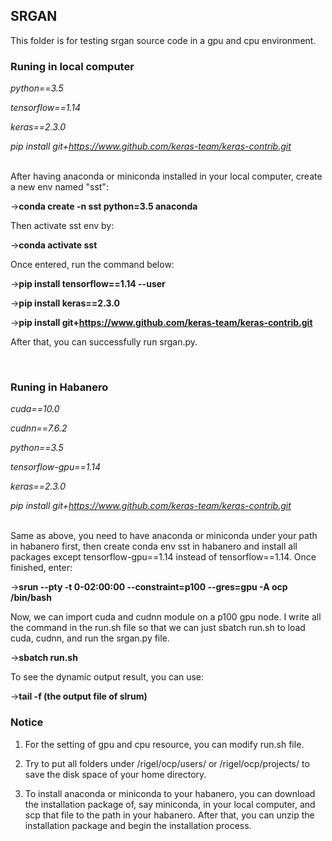 ## SRGAN

This folder is for testing srgan source code in a gpu and cpu environment. 
<br>

### Runing in local computer

*python==3.5*

*tensorflow==1.14*

*keras==2.3.0*

*pip install git+https://www.github.com/keras-team/keras-contrib.git*

<br>
After having anaconda or miniconda installed in your local computer, create a new env named "sst":

->**conda create -n sst python=3.5 anaconda**

Then activate sst env by:

->**conda activate sst**

Once entered, run the command below:

->**pip install tensorflow==1.14 --user**

->**pip install keras==2.3.0**

->**pip install git+https://www.github.com/keras-team/keras-contrib.git**

After that, you can successfully run srgan.py.

<br>

### Runing in Habanero

*cuda==10.0*

*cudnn==7.6.2*

*python==3.5*

*tensorflow-gpu==1.14*

*keras==2.3.0*

*pip install git+https://www.github.com/keras-team/keras-contrib.git*

<br>
Same as above, you need to have anaconda or miniconda under your path in habanero first, then create conda env sst in habanero and install all packages except tensorflow-gpu==1.14 instead of tensorflow==1.14. Once finished, enter:  

->**srun --pty -t 0-02:00:00 --constraint=p100 --gres=gpu -A ocp /bin/bash**

Now, we can import cuda and cudnn module on a p100 gpu node. I write all the command in the run.sh file so that we can just sbatch run.sh to load cuda, cudnn, and run the srgan.py file. 

->**sbatch run.sh**

To see the dynamic output result, you can use:

->**tail -f (the output file of slrum)**

### Notice 
1. For the setting of gpu and cpu resource, you can modify run.sh file. 

2. Try to put all folders under /rigel/ocp/users/ or /rigel/ocp/projects/ to save the disk space of your home directory. 

3. To install anaconda or miniconda to your habanero, you can download the installation package of, say miniconda, in your local computer, and scp that file to the path in your habanero. After that, you can unzip the installation package and begin the installation process. 
